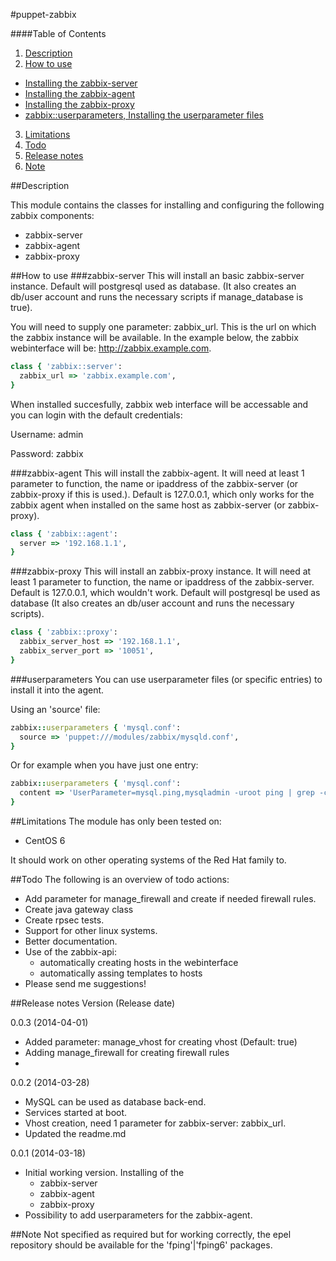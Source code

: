 #puppet-zabbix

####Table of Contents

1. [Description](#description)
2. [How to use](#how-to-use)
  * [Installing the zabbix-server](#zabbix-server)
  * [Installing the zabbix-agent](#zabbix-agent)
  * [Installing the zabbix-proxy](#zabbix-proxy)
  * [zabbix::userparameters, Installing the userparameter files](#userparameters)
3. [Limitations](#limitations)
4. [Todo](#todo)
5. [Release notes](#release-notes)
6. [Note](#note)

##Description

This module contains the classes for installing and configuring the following zabbix components:

  - zabbix-server
  - zabbix-agent
  - zabbix-proxy

##How to use
###zabbix-server
This will install an basic zabbix-server instance. Default will postgresql used as database. (It also creates an db/user account and runs the necessary scripts if manage_database is true). 

You will need to supply one parameter: zabbix_url. This is the url on which the zabbix instance will be available. In the example below, the zabbix webinterface will be: http://zabbix.example.com. 

```ruby
class { 'zabbix::server':
  zabbix_url => 'zabbix.example.com',
}
```

When installed succesfully, zabbix web interface will be accessable and you can login with the default credentials:

Username: admin

Password: zabbix


###zabbix-agent
This will install the zabbix-agent. It will need at least 1 parameter to function, the name or ipaddress of the zabbix-server (or zabbix-proxy if this is used.). Default is 127.0.0.1, which only works for the zabbix agent when installed on the same host as zabbix-server (or zabbix-proxy).

```ruby
class { 'zabbix::agent':
  server => '192.168.1.1',
}
```

###zabbix-proxy
This will install an zabbix-proxy instance. It will need at least 1 parameter to function, the name or ipaddress of the zabbix-server. Default is 127.0.0.1, which wouldn't work. Default will postgresql be used as database (It also creates an db/user account and runs the necessary scripts).

```ruby
class { 'zabbix::proxy':
  zabbix_server_host => '192.168.1.1',
  zabbix_server_port => '10051',
}
```

###userparameters
You can use userparameter files (or specific entries) to install it into the agent.

Using an 'source' file:

```ruby
zabbix::userparameters { 'mysql.conf':
  source => 'puppet:///modules/zabbix/mysqld.conf',
}
```

Or for example when you have just one entry:

```ruby
zabbix::userparameters { 'mysql.conf':
  content => 'UserParameter=mysql.ping,mysqladmin -uroot ping | grep -c alive',
}
```

##Limitations
The module has only been tested on:

  * CentOS 6

It should work on other operating systems of the Red Hat family to.

##Todo
The following is an overview of todo actions:

  - Add parameter for manage_firewall and create if needed firewall rules.
  - Create java gateway class
  - Create rpsec tests.
  - Support for other linux systems.
  - Better documentation.
  - Use of the zabbix-api:
    - automatically creating hosts in the webinterface
    - automatically assing templates to hosts
  - Please send me suggestions! 


##Release notes
Version (Release date)

0.0.3  (2014-04-01)

  * Added parameter: manage_vhost for creating vhost (Default: true)
  * Adding manage_firewall for creating firewall rules
  * 

0.0.2  (2014-03-28)

  * MySQL can be used as database back-end.
  * Services started at boot.
  * Vhost creation, need 1 parameter for zabbix-server: zabbix_url.
  * Updated the readme.md

0.0.1 (2014-03-18)

  * Initial working version. Installing of the 
    * zabbix-server
    * zabbix-agent
    * zabbix-proxy
  * Possibility to add userparameters for the zabbix-agent.

##Note
Not specified as required but for working correctly, the epel repository should be available for the 'fping'|'fping6' packages.